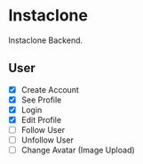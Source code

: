 # Instaclone

Instaclone Backend.

## User

- [X] Create Account
- [X] See Profile
- [X] Login
- [X] Edit Profile
- [ ] Follow User
- [ ] Unfollow User
- [ ] Change Avatar (Image Upload)